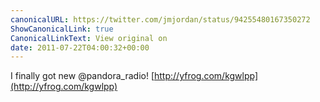 ```yaml
---
canonicalURL: https://twitter.com/jmjordan/status/94255480167350272
ShowCanonicalLink: true
CanonicalLinkText: View original on
date: 2011-07-22T04:00:32+00:00
---
```

I finally got new @pandora_radio!  [http://yfrog.com/kgwlpp](http://yfrog.com/kgwlpp)